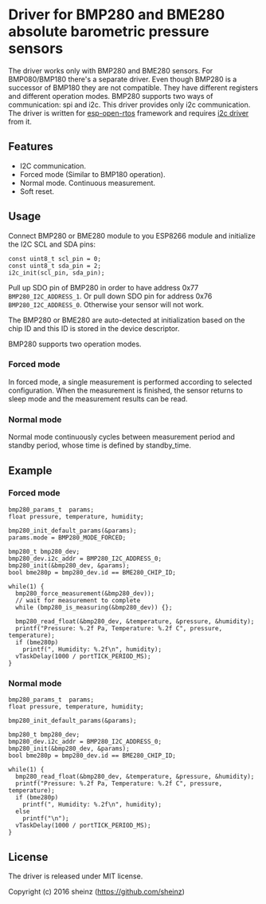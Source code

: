 # Driver for BMP280 and BME280 absolute barometric pressure sensors

The driver works only with BMP280 and BME280 sensors. For BMP080/BMP180 there's
a separate driver. Even though BMP280 is a successor of BMP180 they are not
compatible.  They have different registers and different operation modes.
BMP280 supports two ways of communication: spi and i2c.  This driver provides
only i2c communication.
The driver is written for [esp-open-rtos](https://github.com/SuperHouse/esp-open-rtos)
framework and requires [i2c driver](https://github.com/SuperHouse/esp-open-rtos/tree/master/extras/i2c)
from it.

## Features

 * I2C communication.
 * Forced mode (Similar to BMP180 operation).
 * Normal mode. Continuous measurement.
 * Soft reset.

## Usage

Connect BMP280 or BME280 module to you ESP8266 module and initialize the I2C SCL and SDA pins:

```
const uint8_t scl_pin = 0;
const uint8_t sda_pin = 2;
i2c_init(scl_pin, sda_pin);

```

Pull up SDO pin of BMP280 in order to have address 0x77 `BMP280_I2C_ADDRESS_1`.
Or pull down SDO pin for address 0x76 `BMP280_I2C_ADDRESS_0`. Otherwise your
sensor will not work.

The BMP280 or BME280 are auto-detected at initialization based on the chip ID
and this ID is stored in the device descriptor.

BMP280 supports two operation modes.

### Forced mode

In forced mode, a single measurement is performed according to selected
configuration. When the measurement is finished, the sensor returns to
sleep mode and the measurement results can be read.

### Normal mode

Normal mode continuously cycles between measurement period and standby period,
whose time is defined by standby_time.

## Example

### Forced mode

```
bmp280_params_t  params;
float pressure, temperature, humidity;

bmp280_init_default_params(&params);
params.mode = BMP280_MODE_FORCED;

bmp280_t bmp280_dev;
bmp280_dev.i2c_addr = BMP280_I2C_ADDRESS_0;
bmp280_init(&bmp280_dev, &params);
bool bme280p = bmp280_dev.id == BME280_CHIP_ID;

while(1) {
  bmp280_force_measurement(&bmp280_dev));
  // wait for measurement to complete
  while (bmp280_is_measuring(&bmp280_dev)) {};

  bmp280_read_float(&bmp280_dev, &temperature, &pressure, &humidity);
  printf("Pressure: %.2f Pa, Temperature: %.2f C", pressure, temperature);
  if (bme280p)
    printf(", Humidity: %.2f\n", humidity);
  vTaskDelay(1000 / portTICK_PERIOD_MS);
}
```

### Normal mode

```
bmp280_params_t  params;
float pressure, temperature, humidity;

bmp280_init_default_params(&params);

bmp280_t bmp280_dev;
bmp280_dev.i2c_addr = BMP280_I2C_ADDRESS_0;
bmp280_init(&bmp280_dev, &params);
bool bme280p = bmp280_dev.id == BME280_CHIP_ID;

while(1) {
  bmp280_read_float(&bmp280_dev, &temperature, &pressure, &humidity);
  printf("Pressure: %.2f Pa, Temperature: %.2f C", pressure, temperature);
  if (bme280p)
    printf(", Humidity: %.2f\n", humidity);
  else
    printf("\n");
  vTaskDelay(1000 / portTICK_PERIOD_MS);
}
```

## License

The driver is released under MIT license.

Copyright (c) 2016 sheinz (https://github.com/sheinz)
